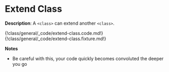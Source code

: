 # Extend Class

__Description__: A `<class>` can extend another `<class>`.

{!class/general/_code/extend-class.code.md!}
{!class/general/_code/extend-class.fixture.md!}

__Notes__

+ Be careful with this, your code quickly becomes convoluted the deeper you go

<div class="cf"></div>
<div class="end"></div>

